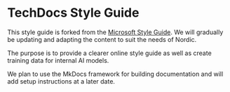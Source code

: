 # TechDocs Style Guide

This style guide is forked from the [Microsoft Style Guide](https://github.com/MicrosoftDocs/microsoft-style-guide/tree/main/styleguide). We will gradually be updating and adapting the content to suit the needs of Nordic.

The purpose is to provide a clearer online style guide as well as create training data for internal AI models.

We plan to use the MkDocs framework for building documentation and will add setup instructions at a later date.
